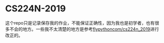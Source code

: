 # CS224N-2019
这个repo只是记录保存我的作业，不能保证正确性，因为我也是初学者，也有很多不会的地方。一些我不太清楚的地方是参考[flypythoncom/cs224n_2019](https://github.com/flypythoncom/cs224n_2019)进行改正的。
